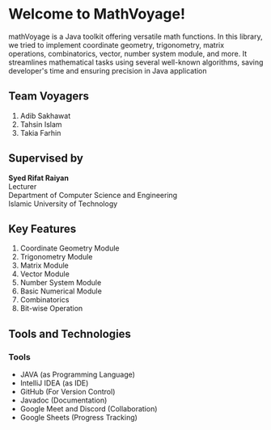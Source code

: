 # Welcome to MathVoyage!

mathVoyage is a Java toolkit offering versatile math functions. In this library, we tried to implement coordinate geometry, trigonometry, matrix operations, combinatorics, vector, number system module, and more. It streamlines mathematical tasks using several well-known algorithms, saving developer's time and ensuring precision in Java application


## Team Voyagers

 1. Adib Sakhawat
 2. Tahsin Islam
 3. Takia Farhin

## Supervised by
**Syed Rifat Raiyan** <br>
Lecturer <br>
Department of Computer Science and Engineering <br>
Islamic University of Technology <br>

## Key Features

 1. Coordinate Geometry Module
 2. Trigonometry Module
 3. Matrix Module
 4. Vector Module
 5. Number System Module
 6. Basic Numerical Module
 7. Combinatorics
 8. Bit-wise Operation

## Tools and Technologies

### Tools

 - JAVA (as Programming Language)
 - IntelliJ IDEA (as IDE)
 - GitHub (For Version Control)
 - Javadoc (Documentation)
 - Google Meet and Discord (Collaboration)
 - Google Sheets (Progress Tracking)

